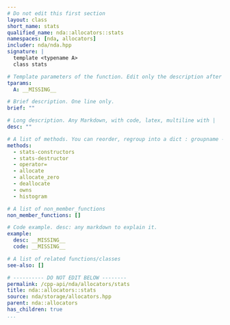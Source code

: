 ```yaml
---
# Do not edit this first section
layout: class
short_name: stats
qualified_name: nda::allocators::stats
namespaces: [nda, allocators]
includer: nda/nda.hpp
signature: |
  template <typename A>
  class stats

# Template parameters of the function. Edit only the description after the :
tparams:
  A: __MISSING__

# Brief description. One line only.
brief: ""

# Long description. Any Markdown, with code, latex, multiline with |
desc: ""

# A list of methods. You can reorder, regroup into a dict : groupname -> list
methods:
  - stats-constructors
  - stats-destructor
  - operator=
  - allocate
  - allocate_zero
  - deallocate
  - owns
  - histogram

# A list of non_member_functions
non_member_functions: []

# Code example. desc: any markdown to explain it.
example:
  desc: __MISSING__
  code: __MISSING__

# A list of related functions/classes
see-also: []

# ---------- DO NOT EDIT BELOW --------
permalink: /cpp-api/nda/allocators/stats
title: nda::allocators::stats
source: nda/storage/allocators.hpp
parent: nda::allocators
has_children: true
...
```


